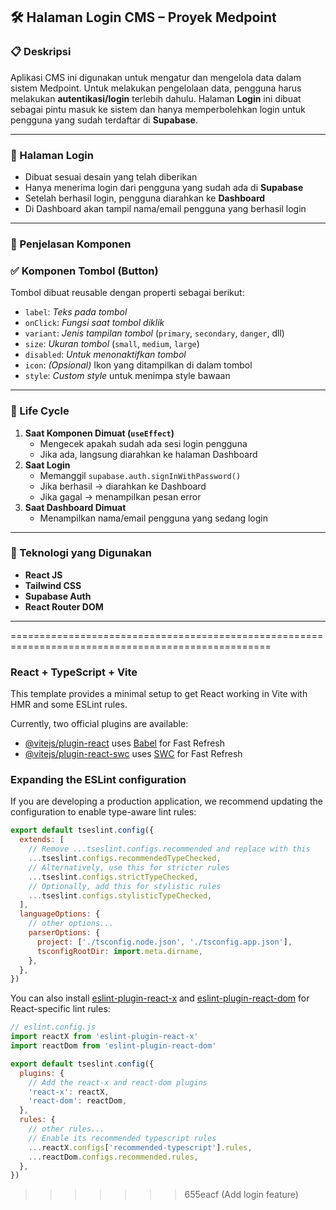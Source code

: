 ## 🛠️ Halaman Login CMS – Proyek Medpoint

### 📋 Deskripsi  
Aplikasi CMS ini digunakan untuk mengatur dan mengelola data dalam sistem Medpoint. Untuk melakukan pengelolaan data, pengguna harus melakukan **autentikasi/login** terlebih dahulu. Halaman **Login** ini dibuat sebagai pintu masuk ke sistem dan hanya memperbolehkan login untuk pengguna yang sudah terdaftar di **Supabase**.

---
### 🔐 Halaman Login  
- Dibuat sesuai desain yang telah diberikan  
- Hanya menerima login dari pengguna yang sudah ada di **Supabase**  
- Setelah berhasil login, pengguna diarahkan ke **Dashboard**  
- Di Dashboard akan tampil nama/email pengguna yang berhasil login  
---

### 🧩 Penjelasan Komponen

### ✅ Komponen Tombol (Button)  
Tombol dibuat reusable dengan properti sebagai berikut:  
- `label`: *Teks pada tombol*  
- `onClick`: *Fungsi saat tombol diklik*  
- `variant`: *Jenis tampilan tombol* (`primary`, `secondary`, `danger`, dll)  
- `size`: *Ukuran tombol* (`small`, `medium`, `large`)  
- `disabled`: *Untuk menonaktifkan tombol*  
- `icon`: *(Opsional)* Ikon yang ditampilkan di dalam tombol  
- `style`: *Custom style* untuk menimpa style bawaan  
---
### 🔄 Life Cycle
1. **Saat Komponen Dimuat (`useEffect`)**
   - Mengecek apakah sudah ada sesi login pengguna  
   - Jika ada, langsung diarahkan ke halaman Dashboard  
2. **Saat Login**
   - Memanggil `supabase.auth.signInWithPassword()`  
   - Jika berhasil → diarahkan ke Dashboard  
   - Jika gagal → menampilkan pesan error  
3. **Saat Dashboard Dimuat**
   - Menampilkan nama/email pengguna yang sedang login  
---
### 🧪 Teknologi yang Digunakan
- **React JS**
- **Tailwind CSS**
- **Supabase Auth**
- **React Router DOM**
---
===================================================================================================
### React + TypeScript + Vite

This template provides a minimal setup to get React working in Vite with HMR and some ESLint rules.

Currently, two official plugins are available:

- [@vitejs/plugin-react](https://github.com/vitejs/vite-plugin-react/blob/main/packages/plugin-react) uses [Babel](https://babeljs.io/) for Fast Refresh
- [@vitejs/plugin-react-swc](https://github.com/vitejs/vite-plugin-react/blob/main/packages/plugin-react-swc) uses [SWC](https://swc.rs/) for Fast Refresh

### Expanding the ESLint configuration

If you are developing a production application, we recommend updating the configuration to enable type-aware lint rules:

```js
export default tseslint.config({
  extends: [
    // Remove ...tseslint.configs.recommended and replace with this
    ...tseslint.configs.recommendedTypeChecked,
    // Alternatively, use this for stricter rules
    ...tseslint.configs.strictTypeChecked,
    // Optionally, add this for stylistic rules
    ...tseslint.configs.stylisticTypeChecked,
  ],
  languageOptions: {
    // other options...
    parserOptions: {
      project: ['./tsconfig.node.json', './tsconfig.app.json'],
      tsconfigRootDir: import.meta.dirname,
    },
  },
})
```

You can also install [eslint-plugin-react-x](https://github.com/Rel1cx/eslint-react/tree/main/packages/plugins/eslint-plugin-react-x) and [eslint-plugin-react-dom](https://github.com/Rel1cx/eslint-react/tree/main/packages/plugins/eslint-plugin-react-dom) for React-specific lint rules:

```js
// eslint.config.js
import reactX from 'eslint-plugin-react-x'
import reactDom from 'eslint-plugin-react-dom'

export default tseslint.config({
  plugins: {
    // Add the react-x and react-dom plugins
    'react-x': reactX,
    'react-dom': reactDom,
  },
  rules: {
    // other rules...
    // Enable its recommended typescript rules
    ...reactX.configs['recommended-typescript'].rules,
    ...reactDom.configs.recommended.rules,
  },
})
```
>>>>>>> 655eacf (Add login feature)
